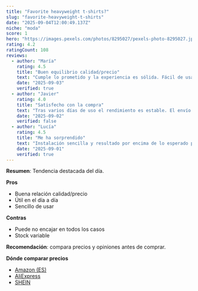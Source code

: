```yaml
---
title: "Favorite heavyweight t-shirts?"
slug: "favorite-heavyweight-t-shirts"
date: "2025-09-04T12:00:49.137Z"
niche: "moda"
score: 1
hero: "https://images.pexels.com/photos/8295027/pexels-photo-8295027.jpeg?auto=compress&cs=tinysrgb&fit=crop&h=627&w=1200&auto=compress&cs=tinysrgb&w=1024&h=576&fit=crop"
rating: 4.2
ratingCount: 108
reviews:
  - author: "María"
    rating: 4.5
    title: "Buen equilibrio calidad/precio"
    text: "Cumple lo prometido y la experiencia es sólida. Fácil de usar y con detalles bien resueltos."
    date: "2025-09-03"
    verified: true
  - author: "Javier"
    rating: 4.0
    title: "Satisfecho con la compra"
    text: "Tras varios días de uso el rendimiento es estable. El envío llegó en buen estado."
    date: "2025-09-02"
    verified: false
  - author: "Lucía"
    rating: 4.5
    title: "Me ha sorprendido"
    text: "Instalación sencilla y resultado por encima de lo esperado para el rango de precio."
    date: "2025-09-01"
    verified: true
---
```


**Resumen**: Tendencia destacada del día.

**Pros**
- Buena relación calidad/precio
- Útil en el día a día
- Sencillo de usar

**Contras**
- Puede no encajar en todos los casos
- Stock variable

**Recomendación**: compara precios y opiniones antes de comprar.

**Dónde comparar precios**
- [Amazon (ES)](https://www.amazon.es/s?k=Favorite+heavyweight+t-shirts%3F&language=es_ES&tag=teknovashop25-21)
- [AliExpress](https://es.aliexpress.com/wholesale?SearchText=Favorite+heavyweight+t-shirts%3F)
- [SHEIN](https://es.shein.com/pdsearch?keyword=Favorite+heavyweight+t-shirts%3F)
